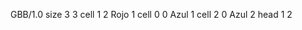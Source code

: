 <gs-board> GBB/1.0
size 3 3
cell 1 2 Rojo 1 
cell 0 0 Azul 1 
cell 2 0 Azul 2 
head 1 2
 </gs-board>